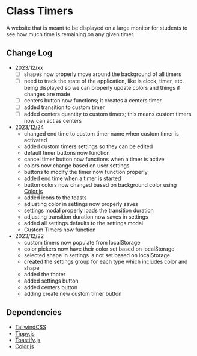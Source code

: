 # Class Timers
A website that is meant to be displayed on a large monitor for students to see how much time is remaining on any given timer.

## Change Log
- 2023/12/xx
    - [ ] shapes now properly move around the background of all timers
    - [ ] need to track the state of the application, like is clock, timer, etc. being displayed so we can properly update colors and things if changes are made
    - [ ] centers button now functions; it creates a centers timer
    - [ ] added transition to custom timer
    - [ ] added centers quantity to custom timers; this means custom timers now can act as centers
- 2023/12/24
    - changed end time to custom timer name when custom timer is activated
    - added custom timers settings so they can be edited
    - default timer buttons now function
    - cancel timer button now functions when a timer is active
    - colors now change based on user settings
    - buttons to modify the timer now function properly
    - added end time when a timer is started
    - button colors now changed based on background color using [Color.js](https://colorjs.io/)
    - added icons to the toasts
    - adjusting color in settings now properly saves
    - settings modal properly loads the transition duration
    - adjusting transition duration now saves in settings
    - added all settings.defaults to the settings modal
    - Custom Timers now function
- 2023/12/22
    - custom timers now populate from localStorage
    - color pickers now have their color set based on localStorage
    - selected shape in settings is not set based on localStorage
    - created the settings group for each type which includes color and shape
    - added the footer
    - added settings button
    - added centers button
    - adding create new custom timer button

## Dependencies
- [TailwindCSS](https://tailwindcss.com/)
- [Tippy.js](https://github.com/atomiks/tippyjs)
- [Toastify.js](https://github.com/aleab/toastify)
- [Color.js](https://colorjs.io/)